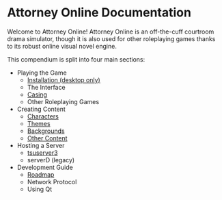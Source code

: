 # Attorney Online Documentation

Welcome to Attorney Online! Attorney Online is an off-the-cuff courtroom drama simulator, though it is also used for other roleplaying games thanks to its robust online visual novel engine.

This compendium is split into four main sections:
 
 - Playing the Game
   - [Installation (desktop only)](gameplay/install.md)
   - The Interface
   - [Casing](gameplay/casing.md)
   - Other Roleplaying Games
 - Creating Content
   - [Characters](authoring/characters.md)
   - [Themes](authoring/themes.md)
   - [Backgrounds](authoring/backgrounds.md)
   - [Other Content](authoring/other.md)
 - Hosting a Server
   - [tsuserver3](server/tsuserver.md)
   - serverD (legacy)
 - Development Guide
   - [Roadmap](development/roadmap.md)
   - Network Protocol
   - Using Qt

